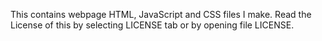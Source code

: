 This contains webpage HTML, JavaScript and CSS files I make.
Read the License of this by selecting LICENSE tab or by opening file LICENSE.
